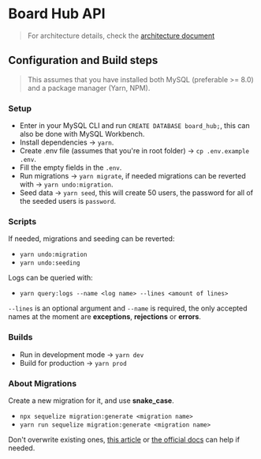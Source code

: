 # Board Hub API

> For architecture details, check the [architecture document](./ARCHITECTURE.md)

## Configuration and Build steps

> This assumes that you have installed both MySQL (preferable >= 8.0) and a package manager (Yarn, NPM).

### Setup

- Enter in your MySQL CLI and run `CREATE DATABASE board_hub;`, this can also be done with MySQL Workbench.
- Install dependencies → `yarn`.
- Create .env file (assumes that you're in root folder) → `cp .env.example .env`.
- Fill the empty fields in the `.env`.
- Run migrations → `yarn migrate`, if needed migrations can be reverted with → `yarn undo:migration`.
- Seed data → `yarn seed`, this will create 50 users, the password for all of the seeded users is `password`.

### Scripts

If needed, migrations and seeding can be reverted:

- `yarn undo:migration`
- `yarn undo:seeding`

Logs can be queried with:

- `yarn query:logs --name <log name> --lines <amount of lines>`

`--lines` is an optional argument and `--name` is required, the only accepted names
at the moment are **exceptions**, **rejections** or **errors**.

### Builds

- Run in development mode → `yarn dev`
- Build for production → `yarn prod`

### About Migrations

Create a new migration for it, and use **snake_case**.

- `npx sequelize migration:generate <migration name>`
- `yarn run sequelize migration:generate <migration name>`

Don't overwrite existing ones, [this article](https://dev.to/anayooleru/modifying-an-existing-sequelize-migration-1mnn)  or [the official docs](https://sequelize.org/master/manual/migrations.html) can help if needed.

